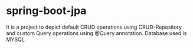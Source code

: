 # spring-boot-jpa

It is a project to depict default CRUD operations using CRUD-Repository and custom Query operations using @Query annotation.
Database used is MYSQL.
